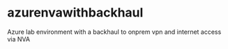 # azurenvawithbackhaul
Azure lab environment with a backhaul to onprem vpn and internet access via NVA
